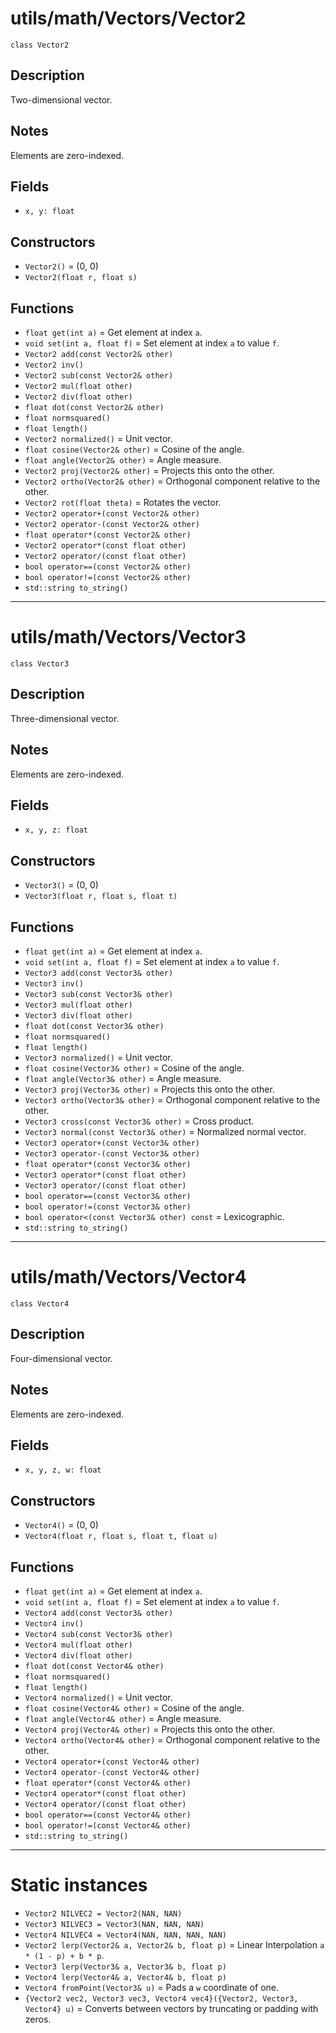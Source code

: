 # utils/math/Vectors/Vector2

`class Vector2`

## Description

Two-dimensional vector.

## Notes

Elements are zero-indexed.

## Fields

- `x, y: float`

## Constructors

- `Vector2()` = (0, 0)
- `Vector2(float r, float s)`

## Functions

- `float get(int a)` = Get element at index `a`.
- `void set(int a, float f)` = Set element at index `a` to value `f`.
- `Vector2 add(const Vector2& other)`
- `Vector2 inv()`
- `Vector2 sub(const Vector2& other)`
- `Vector2 mul(float other)`
- `Vector2 div(float other)`
- `float dot(const Vector2& other)`
- `float normsquared()`
- `float length()`
- `Vector2 normalized()` = Unit vector.
- `float cosine(Vector2& other)` = Cosine of the angle.
- `float angle(Vector2& other)` = Angle measure.
- `Vector2 proj(Vector2& other)` = Projects this onto the other.
- `Vector2 ortho(Vector2& other)` = Orthogonal component relative to the other.
- `Vector2 rot(float theta)` = Rotates the vector.
- `Vector2 operator+(const Vector2& other)`
- `Vector2 operator-(const Vector2& other)`
- `float operator*(const Vector2& other)`
- `Vector2 operator*(const float other)`
- `Vector2 operator/(const float other)`
- `bool operator==(const Vector2& other)`
- `bool operator!=(const Vector2& other)`
- `std::string to_string()`

---

# utils/math/Vectors/Vector3

`class Vector3`

## Description

Three-dimensional vector.

## Notes

Elements are zero-indexed.

## Fields

- `x, y, z: float`

## Constructors

- `Vector3()` = (0, 0)
- `Vector3(float r, float s, float t)`

## Functions

- `float get(int a)` = Get element at index `a`.
- `void set(int a, float f)` = Set element at index `a` to value `f`.
- `Vector3 add(const Vector3& other)`
- `Vector3 inv()`
- `Vector3 sub(const Vector3& other)`
- `Vector3 mul(float other)`
- `Vector3 div(float other)`
- `float dot(const Vector3& other)`
- `float normsquared()`
- `float length()`
- `Vector3 normalized()` = Unit vector.
- `float cosine(Vector3& other)` = Cosine of the angle.
- `float angle(Vector3& other)` = Angle measure.
- `Vector3 proj(Vector3& other)` = Projects this onto the other.
- `Vector3 ortho(Vector3& other)` = Orthogonal component relative to the other.
- `Vector3 cross(const Vector3& other)` = Cross product.
- `Vector3 normal(const Vector3& other)` = Normalized normal vector.
- `Vector3 operator+(const Vector3& other)`
- `Vector3 operator-(const Vector3& other)`
- `float operator*(const Vector3& other)`
- `Vector3 operator*(const float other)`
- `Vector3 operator/(const float other)`
- `bool operator==(const Vector3& other)`
- `bool operator!=(const Vector3& other)`
- `bool operator<(const Vector3& other) const` = Lexicographic.
- `std::string to_string()`

---

# utils/math/Vectors/Vector4

`class Vector4`

## Description

Four-dimensional vector.

## Notes

Elements are zero-indexed.

## Fields

- `x, y, z, w: float`

## Constructors

- `Vector4()` = (0, 0)
- `Vector4(float r, float s, float t, float u)`

## Functions

- `float get(int a)` = Get element at index `a`.
- `void set(int a, float f)` = Set element at index `a` to value `f`.
- `Vector4 add(const Vector3& other)`
- `Vector4 inv()`
- `Vector4 sub(const Vector3& other)`
- `Vector4 mul(float other)`
- `Vector4 div(float other)`
- `float dot(const Vector4& other)`
- `float normsquared()`
- `float length()`
- `Vector4 normalized()` = Unit vector.
- `float cosine(Vector4& other)` = Cosine of the angle.
- `float angle(Vector4& other)` = Angle measure.
- `Vector4 proj(Vector4& other)` = Projects this onto the other.
- `Vector4 ortho(Vector4& other)` = Orthogonal component relative to the other.
- `Vector4 operator+(const Vector4& other)`
- `Vector4 operator-(const Vector4& other)`
- `float operator*(const Vector4& other)`
- `Vector4 operator*(const float other)`
- `Vector4 operator/(const float other)`
- `bool operator==(const Vector4& other)`
- `bool operator!=(const Vector4& other)`
- `std::string to_string()`

---

# Static instances

- `Vector2 NILVEC2 = Vector2(NAN, NAN)`
- `Vector3 NILVEC3 = Vector3(NAN, NAN, NAN)`
- `Vector4 NILVEC4 = Vector4(NAN, NAN, NAN, NAN)`
- `Vector2 lerp(Vector2& a, Vector2& b, float p)` = Linear Interpolation `a * (1 - p) + b * p`.
- `Vector3 lerp(Vector3& a, Vector3& b, float p)`
- `Vector4 lerp(Vector4& a, Vector4& b, float p)`
- `Vector4 fromPoint(Vector3& u)` = Pads a `w` coordinate of one.
- `{Vector2 vec2, Vector3 vec3, Vector4 vec4}({Vector2, Vector3, Vector4} u)` = Converts between vectors by truncating or padding with zeros.